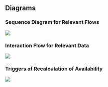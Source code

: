 ## Diagrams

### Sequence Diagram for Relevant Flows

![](http://millenniumfalcon.gitlab.production.smartbox.com/r2-d2-api/report/html/docs/architecture/diagram/high-level-sequence-diagram.png)

### Interaction Flow for Relevant Data

![](http://millenniumfalcon.gitlab.production.smartbox.com/r2-d2-api/report/html/docs/architecture/diagram/high-level-interactions-overview.png)

### Triggers of Recalculation of Availability 

![](http://millenniumfalcon.gitlab.production.smartbox.com/r2-d2-api/report/html/docs/architecture/diagram/high-level-availability-recalculation-triggers.png)
